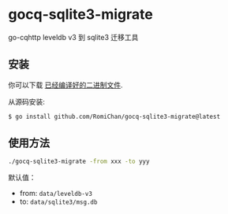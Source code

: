 # gocq-sqlite3-migrate
go-cqhttp leveldb v3 到 sqlite3 迁移工具

## 安装

你可以下载 [已经编译好的二进制文件](https://github.com/RomiChan/gocq-sqlite3-migrate/releases).

从源码安装:
```bash
$ go install github.com/RomiChan/gocq-sqlite3-migrate@latest
```

## 使用方法

```bash
./gocq-sqlite3-migrate -from xxx -to yyy
```
默认值：
 * from: `data/leveldb-v3`
 * to: `data/sqlite3/msg.db`
